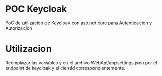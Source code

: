# POC Keycloak
PoC de utilizacion de Keycloak con asp.net core para Autenticacion y Autorizacion

# Utilizacion

Reemplazar las variables <keycloak-endpoint> y <audience> en el archivo WebApi/appsettings.json por el endpoint de keycloak y el cientId correspondientemente.
